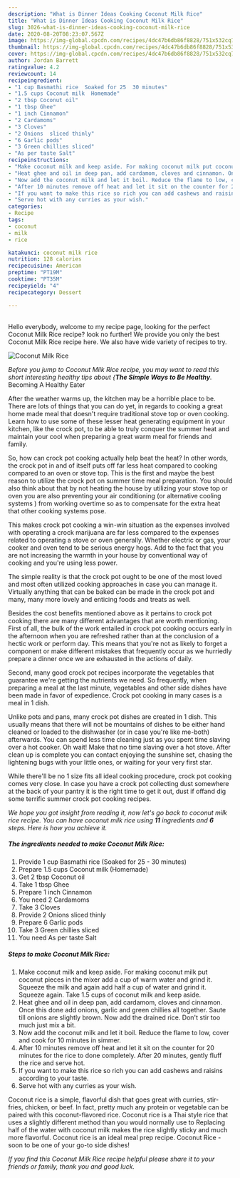 ```yaml
---
description: "What is Dinner Ideas Cooking Coconut Milk Rice"
title: "What is Dinner Ideas Cooking Coconut Milk Rice"
slug: 3026-what-is-dinner-ideas-cooking-coconut-milk-rice
date: 2020-08-20T08:23:07.567Z
image: https://img-global.cpcdn.com/recipes/4dc47b6db86f8828/751x532cq70/coconut-milk-rice-recipe-main-photo.jpg
thumbnail: https://img-global.cpcdn.com/recipes/4dc47b6db86f8828/751x532cq70/coconut-milk-rice-recipe-main-photo.jpg
cover: https://img-global.cpcdn.com/recipes/4dc47b6db86f8828/751x532cq70/coconut-milk-rice-recipe-main-photo.jpg
author: Jordan Barrett
ratingvalue: 4.2
reviewcount: 14
recipeingredient:
- "1 cup Basmathi rice  Soaked for 25  30 minutes"
- "1.5 cups Coconut milk  Homemade"
- "2 tbsp Coconut oil"
- "1 tbsp Ghee"
- "1 inch Cinnamon"
- "2 Cardamoms"
- "3 Cloves"
- "2 Onions  sliced thinly"
- "6 Garlic pods"
- "3 Green chillies sliced"
- "As per taste Salt"
recipeinstructions:
- "Make coconut milk and keep aside. For making coconut milk put coconut pieces in the mixer add a cup of warm water and grind it. Squeeze the milk and again add half a cup of water and grind it. Squeeze again. Take 1.5 cups of coconut milk and keep aside."
- "Heat ghee and oil in deep pan, add cardamom, cloves and cinnamon. Once this done add onions, garlic and green chillies all together. Saute till onions are slightly brown. Now add the drained rice. Don&#39;t stir too much just mix a bit."
- "Now add the coconut milk and let it boil. Reduce the flame to low, cover and cook for 10 minutes in simmer."
- "After 10 minutes remove off heat and let it sit on the counter for 20 minutes for the rice to done completely. After 20 minutes, gently fluff the rice and serve hot."
- "If you want to make this rice so rich you can add cashews and raisins according to your taste."
- "Serve hot with any curries as your wish."
categories:
- Recipe
tags:
- coconut
- milk
- rice

katakunci: coconut milk rice 
nutrition: 128 calories
recipecuisine: American
preptime: "PT19M"
cooktime: "PT35M"
recipeyield: "4"
recipecategory: Dessert

---
```

<br>
Hello everybody, welcome to my recipe page, looking for the perfect Coconut Milk Rice recipe? look no further! We provide you only the best Coconut Milk Rice recipe here. We also have wide variety of recipes to try.
<br>


![Coconut Milk Rice](https://img-global.cpcdn.com/recipes/4dc47b6db86f8828/751x532cq70/coconut-milk-rice-recipe-main-photo.jpg)

<i>Before you jump to Coconut Milk Rice recipe, you may want to read this short interesting healthy tips about {<strong>The Simple Ways to Be Healthy</strong>.</i>
Becoming A Healthy Eater


After the weather warms up, the kitchen may be a horrible place to be. There are lots of things that you can do yet, in regards to cooking a great home made meal that doesn't require traditional stove top or oven cooking. Learn how to use some of these lesser heat generating equipment in your kitchen, like the crock pot, to be able to truly conquer the summer heat and maintain your cool when preparing a great warm meal for friends and family.

So, how can crock pot cooking actually help beat the heat? In other words, the crock pot in and of itself puts off far less heat compared to cooking compared to an oven or stove top. This is the first and maybe the best reason to utilize the crock pot on summer time meal preparation. You should also think about that by not heating the house by utilizing your stove top or oven you are also preventing your air conditioning (or alternative cooling systems ) from working overtime so as to compensate for the extra heat that other cooking systems pose.

This makes crock pot cooking a win-win situation as the expenses involved with operating a crock marijuana are far less compared to the expenses related to operating a stove or oven generally. Whether electric or gas, your cooker and oven tend to be serious energy hogs. Add to the fact that you are not increasing the warmth in your house by conventional way of cooking and you're using less power.

 The simple reality is that the crock pot ought to be one of the most loved and most often utilized cooking approaches in case you can manage it.  Virtually anything that can be baked can be made in the crock pot and many, many more lovely and enticing foods and treats as well.



Besides the cost benefits mentioned above as it pertains to crock pot cooking there are many different advantages that are worth mentioning. First of all, the bulk of the work entailed in crock pot cooking occurs early in the afternoon when you are refreshed rather than at the conclusion of a hectic work or perform day. This means that you're not as likely to forget a component or make different mistakes that frequently occur as we hurriedly prepare a dinner once we are exhausted in the actions of daily.

Second, many good crock pot recipes incorporate the vegetables that guarantee we're getting the nutrients we need. So frequently, when preparing a meal at the last minute, vegetables and other side dishes have been made in favor of expedience. Crock pot cooking in many cases is a meal in 1 dish.

 Unlike pots and pans, many crock pot dishes are created in 1 dish. This usually means that there will not be mountains of dishes to be either hand cleaned or loaded to the dishwasher (or in case you're like me-both) afterwards. You can spend less time cleaning just as you spent time slaving over a hot cooker. Oh wait! Make that no time slaving over a hot stove. After clean up is complete you can contact enjoying the sunshine set, chasing the lightening bugs with your little ones, or waiting for your very first star.

While there'll be no 1 size fits all ideal cooking procedure, crock pot cooking comes very close. In case you have a crock pot collecting dust somewhere at the back of your pantry it is the right time to get it out, dust if offand dig some terrific summer crock pot cooking recipes.


<i>We hope you got insight from reading it, now let's go back to coconut milk rice recipe. You can have coconut milk rice using <strong>11</strong> ingredients and <strong>6</strong> steps. Here is how you achieve it.
</i>

##### The ingredients needed to make Coconut Milk Rice:

1. Provide 1 cup Basmathi rice  (Soaked for 25 - 30 minutes)
1. Prepare 1.5 cups Coconut milk  (Homemade)
1. Get 2 tbsp Coconut oil
1. Take 1 tbsp Ghee
1. Prepare 1 inch Cinnamon
1. You need 2 Cardamoms
1. Take 3 Cloves
1. Provide 2 Onions  sliced thinly
1. Prepare 6 Garlic pods
1. Take 3 Green chillies sliced
1. You need As per taste Salt


##### Steps to make Coconut Milk Rice:

1. Make coconut milk and keep aside. For making coconut milk put coconut pieces in the mixer add a cup of warm water and grind it. Squeeze the milk and again add half a cup of water and grind it. Squeeze again. Take 1.5 cups of coconut milk and keep aside.
1. Heat ghee and oil in deep pan, add cardamom, cloves and cinnamon. Once this done add onions, garlic and green chillies all together. Saute till onions are slightly brown. Now add the drained rice. Don&#39;t stir too much just mix a bit.
1. Now add the coconut milk and let it boil. Reduce the flame to low, cover and cook for 10 minutes in simmer.
1. After 10 minutes remove off heat and let it sit on the counter for 20 minutes for the rice to done completely. After 20 minutes, gently fluff the rice and serve hot.
1. If you want to make this rice so rich you can add cashews and raisins according to your taste.
1. Serve hot with any curries as your wish.


Coconut rice is a simple, flavorful dish that goes great with curries, stir-fries, chicken, or beef. In fact, pretty much any protein or vegetable can be paired with this coconut-flavored rice. Coconut rice is a Thai style rice that uses a slightly different method than you would normally use to Replacing half of the water with coconut milk makes the rice slightly sticky and much more flavorful. Coconut rice is an ideal meal prep recipe. Coconut Rice - soon to be one of your go-to side dishes! 

<i>If you find this Coconut Milk Rice recipe helpful please share it to your friends or family, thank you and good luck.</i>
